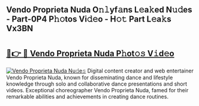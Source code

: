 ## Vendo Proprieta Nuda O𝚗𝚕yf𝚊ns L𝚎a𝚔ed N𝚞𝚍es - Part-0P4 P𝚑𝚘tos Vi𝚍𝚎o - H𝚘𝚝 Part L𝚎a𝚔s Vx3BN

# <h2><a href="http://kfbzqls.oniu.top/?m=Vendo+Proprieta+Nuda">🔗👉 🔴 Vendo Proprieta Nuda P𝚑ot𝚘𝚜 V𝚒d𝚎o</a></h2>

[![Vendo Proprieta Nuda Nu𝚍e𝚜](https://i.imgur.com/0qMVB7G.gif)](http://kfbzqls.oniu.top/?m=Vendo+Proprieta+Nuda)
Digital content creator and web entertainer Vendo Proprieta Nuda, known for disseminating dance and lifestyle knowledge through solo and collaborative dance presentations and short videos. Exceptional choreographer Vendo Proprieta Nuda, famed for their remarkable abilities and achievements in creating dance routines.  
